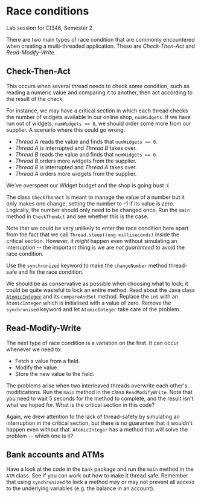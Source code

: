 # Race conditions

Lab session for CI346, Semester 2.

There are two main types of race condition that are commonly encountered
when creating a multi-threaded application. These are *Check-Then-Act* and 
*Read-Modify-Write*.

## Check-Then-Act

This occurs when several thread needs to check some condition, such as reading a numeric value and
comparing it to another, then act according to the result of the check.

For instance, we may have a critical section in which each thread checks the number of widgets
available in our online shop, `numWidgets`. If we have run out of widgets, `numWidgets == 0`, 
we should order some more from our supplier. A scenario where this could go wrong:

+ *Thread A* reads the value and finds that `numWidgets == 0`.
+ *Thread A* is interrupted and *Thread B* takes over.
+ *Thread B* reads the value and finds that `numWidgets == 0`.
+ *Thread B* orders more widgets from the supplier.
+ *Thread B* is interrupted and *Thread A* takes over.
+ *Thread A* orders more widgets from the supplier.

We've overspent our Widget budget and the shop is going bust :(

The class `CheckThenAct` is meant to manage the value of a number but it only makes one change, 
setting the number to -1 if its value is zero. Logically, the number should only need to be changed 
once. Run the `main` method in `CheckThenAct` and see whether this is the case.

Note that we could be very unlikely to enter the race condition here apart from the fact that we
call `Thread.sleep(long milliseconds)` inside the critical section. However, it *might* happen even
without simulating an interruption -- the important thing is we are *not guaranteed* to avoid the race 
condition. 

Use the `synchronized` keyword to make the `changeNumber` method thread-safe and fix the race 
condition.

We should be as conservative as possible when choosing what to lock; it could be quite wasteful to 
lock an entire method. Read about the Java class 
[`AtomicInteger`](https://docs.oracle.com/javase/9/docs/api/java/util/concurrent/atomic/AtomicInteger.html)
and its `compareAndSet` method. Replace the `int` with an `AtomicInteger` which is initialised 
with a value of zero. Remove the `synchronised` keyword and let `AtomicInteger` take care of the 
problem.

## Read-Modify-Write

The next type of race condition is a variation on the first. It can occur whenever we need to:

+ Fetch a value from a field.
+ Modify the value.
+ Store the new value to the field.

The problems arise when two interleaved threads overwrite each other's modifications. Run 
the `main` method in the class `ReadModifyWrite`. Note that you need to wait 5 seconds for the method to complete,
and the result isn't what we hoped for. What is the critical section in this code?

Again, we drew attention to the lack of thread-safety by simulating an interruption in the critical section, but 
there is no guarantee that it wouldn't happen even without that. `AtomicInteger` has a method that will solve the 
problem -- which one is it?

## Bank accounts and ATMs

Have a look at the code in the `bank` package and run the `main` method in the `ATM` class. See if you can work out how 
to make it thread safe. Remember that using `synchronized` to lock a method may or may not prevent all access
to the underlying variables (e.g. the balance in an account).
